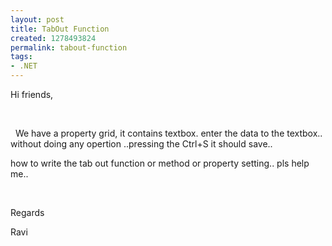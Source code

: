 ```yaml
---
layout: post
title: TabOut Function
created: 1278493824
permalink: tabout-function
tags:
- .NET
---
```

<p>Hi friends,</p>
<p>&nbsp;</p>
<p>&nbsp; We have a property grid, it contains textbox. enter the data to the textbox.. without doing any opertion ..pressing the Ctrl+S it should save..</p>
<p>how to write the tab out function or method or property setting.. pls help me..</p>
<p>&nbsp;</p>
<p>Regards</p>
<p>Ravi</p>
